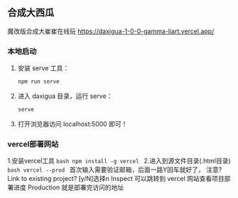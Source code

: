 ## 合成大西瓜

魔改版合成大崔崔在线玩
https://daxigua-1-0-0-gamma-liart.vercel.app/



### 本地启动

1. 安装 serve 工具：

    ```bash
    npm run serve
    ```

2. 进入 daxigua 目录，运行 serve：

    ```bash
    serve
    ```
   
3. 打开浏览器访问 localhost:5000 即可！


### vercel部署网站

1.安装vercel工具
    ```bash
    npm install -g vercel
    ```
2.进入到源文件目录(.html目录)
    ```bash
    vercel --prod
    ```
首次输入需要验证邮箱，后面一路Y回车就好了，
注意? Link to existing project? [y/N]选择n
Inspect 可以跳转到 vercel 网站查看项目部署进度
Production 就是部署完访问的地址
